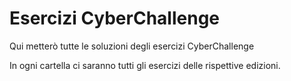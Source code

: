 # Esercizi CyberChallenge

Qui metterò tutte le soluzioni degli esercizi CyberChallenge

In ogni cartella ci saranno tutti gli esercizi delle rispettive edizioni.
